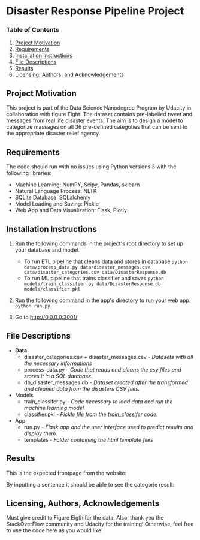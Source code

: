 # Disaster Response Pipeline Project

### Table of Contents

1. [Project Motivation](#motivation)
2. [Requirements](#requirements)
3. [Installation Instructions](#installation)
4. [File Descriptions](#files)
5. [Results](#results)
6. [Licensing, Authors, and Acknowledgements](#licensing)

## Project Motivation<a name="motivation"></a>

This project is part of the Data Science Nanodegree Program by Udacity in collaboration with figure Eight. The dataset contains pre-labelled tweet and messages from real life disaster events. The aim is to design a model to categorize massages on all 36 pre-defined categoties that can be sent to the appropriate disaster relief agency.

## Requirements <a name="requirements"></a>

The code should run with no issues using Python versions 3 with the following libraries: 
  - Machine Learning: NumPY, Scipy, Pandas, sklearn
  - Natural Language Process: NLTK
  - SQLite Database: SQLalchemy
  - Model Loading and Saving: Pickle
  - Web App and Data Visualization: Flask, Plotly

## Installation Instructions <a name="installation"></a>

1. Run the following commands in the project's root directory to set up your database and model.

    - To run ETL pipeline that cleans data and stores in database
        `python data/process_data.py data/disaster_messages.csv data/disaster_categories.csv data/DisasterResponse.db`
    - To run ML pipeline that trains classifier and saves
        `python models/train_classifier.py data/DisasterResponse.db models/classifier.pkl`

2. Run the following command in the app's directory to run your web app.
    `python run.py`

3. Go to http://0.0.0.0:3001/

## File Descriptions <a name="files"></a>

- **Data**
  - disaster_categories.csv + disaster_messages.csv - *Datasets with all the necessary informations*
  - process_data.py - *Code that reads and cleans the csv files and stores it in a SQL database.*
  - db_disaster_messages.db - *Dataset created after the transformed and cleaned data from the disasters CSV files.*
- Models
  - train_classifer.py - *Code necessary to load data and run the machine learning model.*
  - classifier.pkl - *Pickle file from the train_classifer code.*
- App
  - run.py - *Flask app and the user interface used to predict results and display them.*
  - templates - *Folder containing the html template files*

## Results <a name="results"></a>

This is the expected frontpage from the website:

By inputting a sentence it should be able to see the categorie result:



## Licensing, Authors, Acknowledgements<a name="licensing"></a>

Must give credit to Figure Eigth for the data. Also, thank you the StackOverFlow community and Udacity  for the training! Otherwise, feel free to use the code here as you would like! 
